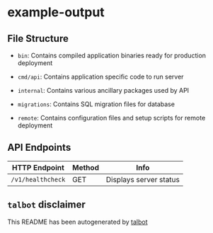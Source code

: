 # example-output


## File Structure


- `bin`: Contains compiled application binaries ready for production deployment

- `cmd/api`: Contains application specific code to run server

- `internal`: Contains various ancillary packages used by API

- `migrations`: Contains SQL migration files for database

- `remote`: Contains configuration files and setup scripts for remote deployment


## API Endpoints

| HTTP Endpoint | Method | Info |
|-----|------|------|
|`/v1/healthcheck`| GET | Displays server status


## `talbot` disclaimer

This README has been autogenerated by [talbot](https://github.com/rohitkochhar/talbot)

